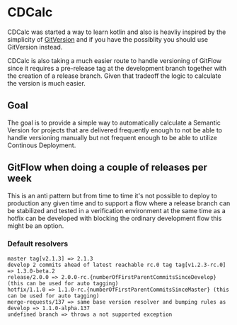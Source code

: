 # CDCalc
CDCalc was started a way to learn kotlin and also is heavliy inspired by the simplicity of [GitVersion](https://github.com/GitTools/GitVersion) and if you have the possiblity you should use GitVersion instead.

CDCalc is also taking a much easier route to handle versioning of GitFlow since it requires a pre-release tag at the development branch together with the creation of a release branch. Given that tradeoff the logic to calculate the version is much easier.


## Goal
The goal is to provide a simple way to automatically calculate a Semantic Version for projects that are delivered frequently enough to not be able to handle versioning manually but not frequent enough to be able to utilize Continous Deployment.

## GitFlow when doing a couple of releases per week
This is an anti pattern but from time to time it's not possible to deploy to production any given time and to support a flow where a release branch can be stabilized and tested in a verification environment at the same time as a hotfix can be developed with blocking the ordinary development flow this might be an option.

### Default resolvers
```
master tag[v2.1.3] => 2.1.3
develop 2 commits ahead of latest reachable rc.0 tag tag[v1.2.3-rc.0] => 1.3.0-beta.2
release/2.0.0 => 2.0.0-rc.{numberOfFirstParentCommitsSinceDevelop} (this can be used for auto tagging)
hotfix/1.1.0 => 1.1.0-rc.{numberOfFirstParentCommitsSinceMaster} (this can be used for auto tagging)
merge-requests/137 => same base version resolver and bumping rules as develop => 1.1.0-alpha.137
undefined branch => throws a not supported exception
```
